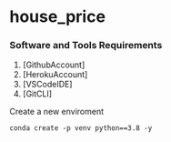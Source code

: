 # house_price

### Software and Tools Requirements

1. [GithubAccount]
2. [HerokuAccount]
3. [VSCodeIDE]
4. [GitCLI]

Create a  new enviroment

```
conda create -p venv python==3.8 -y
```
